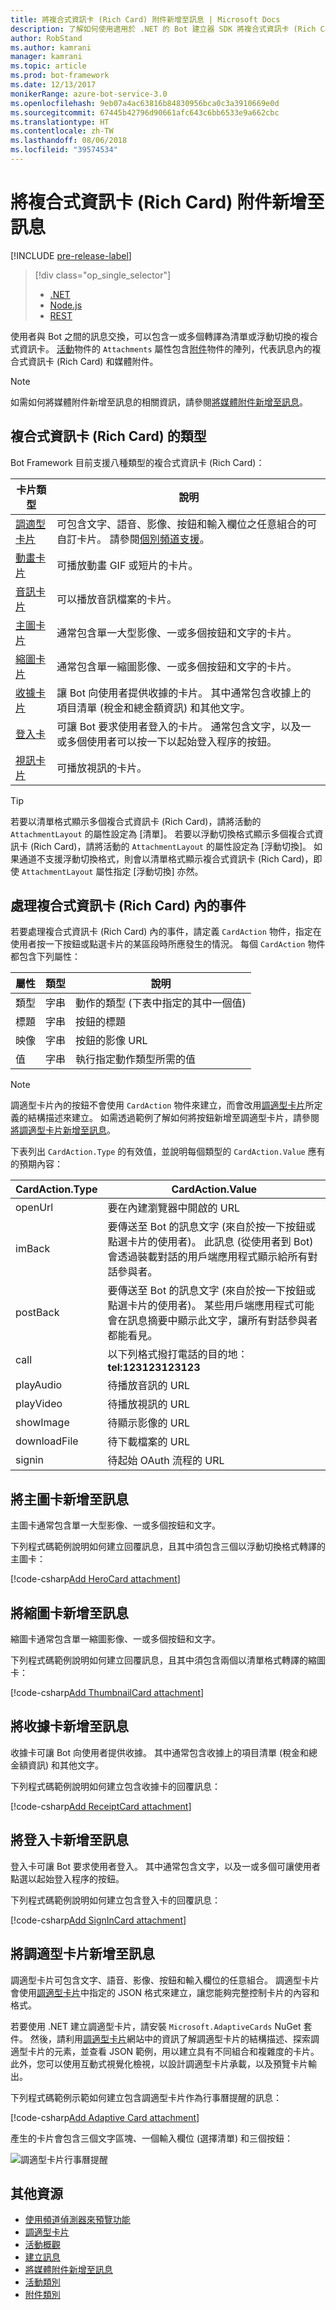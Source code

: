 ```yaml
---
title: 將複合式資訊卡 (Rich Card) 附件新增至訊息 | Microsoft Docs
description: 了解如何使用適用於 .NET 的 Bot 建立器 SDK 將複合式資訊卡 (Rich Card) 新增至訊息。
author: RobStand
ms.author: kamrani
manager: kamrani
ms.topic: article
ms.prod: bot-framework
ms.date: 12/13/2017
monikerRange: azure-bot-service-3.0
ms.openlocfilehash: 9eb07a4ac63816b84830956bca0c3a3910669e0d
ms.sourcegitcommit: 67445b42796d90661afc643c6bb6533e9a662cbc
ms.translationtype: HT
ms.contentlocale: zh-TW
ms.lasthandoff: 08/06/2018
ms.locfileid: "39574534"
---
```

# <a name="add-rich-card-attachments-to-messages"></a>將複合式資訊卡 (Rich Card) 附件新增至訊息

[!INCLUDE [pre-release-label](../includes/pre-release-label-v3.md)]

> [!div class="op_single_selector"]
> - [.NET](../dotnet/bot-builder-dotnet-add-rich-card-attachments.md)
> - [Node.js](../nodejs/bot-builder-nodejs-send-rich-cards.md)
> - [REST](../rest-api/bot-framework-rest-connector-add-rich-cards.md)

使用者與 Bot 之間的訊息交換，可以包含一或多個轉譯為清單或浮動切換的複合式資訊卡。 <a href="https://docs.botframework.com/en-us/csharp/builder/sdkreference/dc/d2f/class_microsoft_1_1_bot_1_1_connector_1_1_activity.html" target="_blank">活動</a>物件的 `Attachments` 屬性包含<a href="https://docs.microsoft.com/en-us/dotnet/api/microsoft.bot.connector.attachments?view=botconnector-3.12.2.4" target="_blank">附件</a>物件的陣列，代表訊息內的複合式資訊卡 (Rich Card) 和媒體附件。 

> [!NOTE]
> 如需如何將媒體附件新增至訊息的相關資訊，請參閱[將媒體附件新增至訊息](bot-builder-dotnet-add-media-attachments.md)。

## <a name="types-of-rich-cards"></a>複合式資訊卡 (Rich Card) 的類型

Bot Framework 目前支援八種類型的複合式資訊卡 (Rich Card)： 

| 卡片類型 | 說明 |
|----|----|
| <a href="/adaptive-cards/get-started/bots">調適型卡片</a> | 可包含文字、語音、影像、按鈕和輸入欄位之任意組合的可自訂卡片。 請參閱[個別頻道支援](/adaptive-cards/get-started/bots#channel-status)。  |
| [動畫卡片][animationCard] | 可播放動畫 GIF 或短片的卡片。 |
| [音訊卡片][audioCard] | 可以播放音訊檔案的卡片。 |
| [主圖卡片][heroCard] | 通常包含單一大型影像、一或多個按鈕和文字的卡片。 |
| [縮圖卡片][thumbnailCard] | 通常包含單一縮圖影像、一或多個按鈕和文字的卡片。 |
| [收據卡片][receiptCard] | 讓 Bot 向使用者提供收據的卡片。 其中通常包含收據上的項目清單 (稅金和總金額資訊) 和其他文字。 |
| [登入卡][signinCard] | 可讓 Bot 要求使用者登入的卡片。 通常包含文字，以及一或多個使用者可以按一下以起始登入程序的按鈕。 |
| [視訊卡片][videoCard] | 可播放視訊的卡片。 |

> [!TIP]
> 若要以清單格式顯示多個複合式資訊卡 (Rich Card)，請將活動的 `AttachmentLayout` 的屬性設定為 [清單]。 若要以浮動切換格式顯示多個複合式資訊卡 (Rich Card)，請將活動的 `AttachmentLayout` 的屬性設定為 [浮動切換]。 如果通道不支援浮動切換格式，則會以清單格式顯示複合式資訊卡 (Rich Card)，即使 `AttachmentLayout` 屬性指定 [浮動切換] 亦然。

## <a name="process-events-within-rich-cards"></a>處理複合式資訊卡 (Rich Card) 內的事件

若要處理複合式資訊卡 (Rich Card) 內的事件，請定義 `CardAction` 物件，指定在使用者按一下按鈕或點選卡片的某區段時所應發生的情況。 每個 `CardAction` 物件都包含下列屬性：

| 屬性 | 類型 | 說明 | 
|----|----|----|
| 類型 | 字串 | 動作的類型 (下表中指定的其中一個值) |
| 標題 | 字串 | 按鈕的標題 |
| 映像 | 字串 | 按鈕的影像 URL |
| 值 | 字串 | 執行指定動作類型所需的值 |

> [!NOTE]
> 調適型卡片內的按鈕不會使用 `CardAction` 物件來建立，而會改用<a href="http://adaptivecards.io" target="_blank">調適型卡片</a>所定義的結構描述來建立。 如需透過範例了解如何將按鈕新增至調適型卡片，請參閱[將調適型卡片新增至訊息](#adaptive-card)。

下表列出 `CardAction.Type` 的有效值，並說明每個類型的 `CardAction.Value` 應有的預期內容：

| CardAction.Type | CardAction.Value | 
|----|----|
| openUrl | 要在內建瀏覽器中開啟的 URL |
| imBack | 要傳送至 Bot 的訊息文字 (來自於按一下按鈕或點選卡片的使用者)。 此訊息 (從使用者到 Bot) 會透過裝載對話的用戶端應用程式顯示給所有對話參與者。 |
| postBack | 要傳送至 Bot 的訊息文字 (來自於按一下按鈕或點選卡片的使用者)。 某些用戶端應用程式可能會在訊息摘要中顯示此文字，讓所有對話參與者都能看見。 |
| call | 以下列格式撥打電話的目的地：**tel:123123123123** |
| playAudio | 待播放音訊的 URL |
| playVideo | 待播放視訊的 URL |
| showImage | 待顯示影像的 URL |
| downloadFile | 待下載檔案的 URL |
| signin | 待起始 OAuth 流程的 URL |

## <a name="add-a-hero-card-to-a-message"></a>將主圖卡新增至訊息

主圖卡通常包含單一大型影像、一或多個按鈕和文字。 

下列程式碼範例說明如何建立回覆訊息，且其中須包含三個以浮動切換格式轉譯的主圖卡： 

[!code-csharp[Add HeroCard attachment](../includes/code/dotnet-add-attachments.cs#addHeroCardAttachment)]

## <a name="add-a-thumbnail-card-to-a-message"></a>將縮圖卡新增至訊息

縮圖卡通常包含單一縮圖影像、一或多個按鈕和文字。 

下列程式碼範例說明如何建立回覆訊息，且其中須包含兩個以清單格式轉譯的縮圖卡： 

[!code-csharp[Add ThumbnailCard attachment](../includes/code/dotnet-add-attachments.cs#addThumbnailCardAttachment)]

## <a name="add-a-receipt-card-to-a-message"></a>將收據卡新增至訊息

收據卡可讓 Bot 向使用者提供收據。 其中通常包含收據上的項目清單 (稅金和總金額資訊) 和其他文字。 

下列程式碼範例說明如何建立包含收據卡的回覆訊息： 

[!code-csharp[Add ReceiptCard attachment](../includes/code/dotnet-add-attachments.cs#addReceiptCardAttachment)]

## <a name="add-a-sign-in-card-to-a-message"></a>將登入卡新增至訊息

登入卡可讓 Bot 要求使用者登入。 其中通常包含文字，以及一或多個可讓使用者點選以起始登入程序的按鈕。 

下列程式碼範例說明如何建立包含登入卡的回覆訊息：

[!code-csharp[Add SignInCard attachment](../includes/code/dotnet-add-attachments.cs#addSignInCardAttachment)]

## <a id="adaptive-card"></a>將調適型卡片新增至訊息

調適型卡片可包含文字、語音、影像、按鈕和輸入欄位的任意組合。 調適型卡片會使用<a href="http://adaptivecards.io" target="_blank">調適型卡片</a>中指定的 JSON 格式來建立，讓您能夠完整控制卡片的內容和格式。 

若要使用 .NET 建立調適型卡片，請安裝 `Microsoft.AdaptiveCards` NuGet 套件。 然後，請利用<a href="http://adaptivecards.io" target="_blank">調適型卡片</a>網站中的資訊了解調適型卡片的結構描述、探索調適型卡片的元素，並查看 JSON 範例，用以建立具有不同組合和複雜度的卡片。 此外，您可以使用互動式視覺化檢視，以設計調適型卡片承載，以及預覽卡片輸出。

下列程式碼範例示範如何建立包含調適型卡片作為行事曆提醒的訊息： 

[!code-csharp[Add Adaptive Card attachment](../includes/code/dotnet-add-attachments.cs#addAdaptiveCardAttachment)]

產生的卡片會包含三個文字區塊、一個輸入欄位 (選擇清單) 和三個按鈕：

![調適型卡片行事曆提醒](../media/adaptive-card-reminder.png)

## <a name="additional-resources"></a>其他資源

- [使用頻道偵測器來預覽功能][inspector]
- <a href="http://adaptivecards.io" target="_blank">調適型卡片</a>
- [活動概觀](bot-builder-dotnet-activities.md)
- [建立訊息](bot-builder-dotnet-create-messages.md)
- [將媒體附件新增至訊息](bot-builder-dotnet-add-media-attachments.md)
- <a href="https://docs.botframework.com/en-us/csharp/builder/sdkreference/dc/d2f/class_microsoft_1_1_bot_1_1_connector_1_1_activity.html" target="_blank">活動類別</a>
- <a href="https://docs.microsoft.com/en-us/dotnet/api/microsoft.bot.connector.attachments?view=botconnector-3.12.2.4" target="_blank">附件類別</a>

[animationCard]: /dotnet/api/microsoft.bot.connector.animationcard

[audioCard]: /dotnet/api/microsoft.bot.connector.audiocard 

[heroCard]: /dotnet/api/microsoft.bot.connector.herocard 

[thumbnailCard]: /dotnet/api/microsoft.bot.connector.thumbnailcard 

[receiptCard]: /dotnet/api/microsoft.bot.connector.receiptcard 

[signinCard]: /dotnet/api/microsoft.bot.connector.signincard 

[videoCard]: /dotnet/api/microsoft.bot.connector.videocard

[inspector]: ../bot-service-channel-inspector.md
